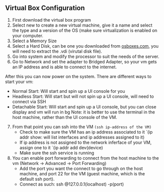 <h2>Virtual Box Configuration</h2>

1. First download the virtual box program
2. Select new to create a new virtual machine, give it a name and select the type and a version of the OS (make sure virtualization is enabled on your computer.
3. Select a Memory Size 
4. Select a Hard Disk, can be one you downloaded from [osboxes.com](https://www.osboxes.org), you will need to extract the .vdi (virutal disk file). 
5. Go into system and modify the processor to suit the needs of the server.
6. Go to Network and set the adapter to Bridged Adapter, so your vm gets an IP address and is able to connect to the internet.

After this you can now power on the system. There are different ways to start your vm:
  * Normal Start: Will start and spin up a UI console for you
  * Headless Start: Will start but will not spin up a UI console, will need to connect via SSH
  * Detachable Start: Will start and spin up a UI console, but you can close display and vm will run in bg
Note: it is better to use the terminal in the host machine, rather than the UI console of the VM.

7. From that point you can ssh into the VM `(ssh ip-address of the VM)`
   * Check to make sure the VM has an ip address associated to it `(ip addr show: will list interfaces and ip addresses assigned to it)
   * If ip address is not assigned to the network inferface of your VM, assign one to it `(ip addr add <cidr-block> dev(device) <interface>
   * Make sure the ssh service is running
8. You can enable port forwarding to connect from the host machine to the vm (Network -> Advanced -> Port Forwarding)
   * Add the port you want the connect to go through on the host machine, and port 22 for the VM (guest machine, which is the default ssh port). 
   * Connect as such: ssh <user>@127.0.0.1(localhost) -p(port) <host-port>
